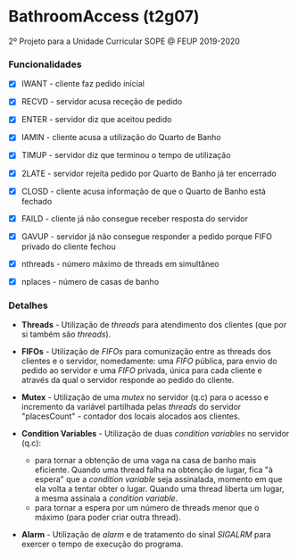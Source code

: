 # BathroomAccess (t2g07)
2º Projeto para a Unidade Curricular SOPE @ FEUP 2019-2020

### Funcionalidades
- [x] IWANT - cliente faz pedido inicial
- [x] RECVD - servidor acusa receção de pedido
- [x] ENTER - servidor diz que aceitou pedido
- [x] IAMIN - cliente acusa a utilização do Quarto de Banho
- [x] TIMUP - servidor diz que terminou o tempo de utilização
- [x] 2LATE - servidor rejeita pedido por Quarto de Banho já ter encerrado
- [x] CLOSD - cliente acusa informação de que o Quarto de Banho está fechado
- [x] FAILD - cliente já não consegue receber resposta do servidor
- [x] GAVUP - servidor já não consegue responder a pedido porque FIFO privado do cliente fechou
- [x] nthreads - número máximo de threads em simultâneo
- [x] nplaces - número de casas de banho


### Detalhes
- **Threads** - Utilização de *threads* para atendimento dos clientes (que por si também são *threads*).

- **FIFOs** - Utilização de *FIFOs* para comunização entre as threads dos clientes e o servidor, nomedamente: uma *FIFO* pública, para envio do pedido ao servidor e uma *FIFO* privada, única para cada cliente e através da qual o servidor responde ao pedido do cliente.

- **Mutex** - Utilização de uma *mutex* no servidor (q.c) para o acesso e incremento da variável partilhada pelas *threads* do servidor "placesCount" - contador dos locais alocados aos clientes.

- **Condition Variables** - Utilização de duas *condition variables* no servidor (q.c):
  - para tornar a obtenção de uma vaga na casa de banho mais eficiente. Quando uma thread falha na obtenção de lugar, fica "à espera" que a *condition variable* seja assinalada, momento em que ela volta a tentar obter o lugar. Quando uma thread liberta um lugar, a mesma assinala a *condition variable*.
  - para tornar a espera por um número de threads menor que o máximo (para poder criar outra thread).

- **Alarm** - Utilização de *alarm* e de tratamento do sinal *SIGALRM* para exercer o tempo de execução do programa.
